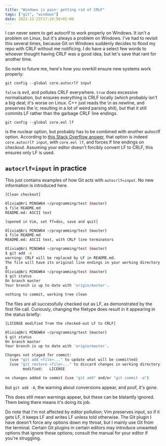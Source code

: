 ```yaml
---
title: "Windows is pain: getting rid of CRLF"
tags: ["git", "windows"]
date: 2022-12-23T17:24:56+01:00
---
```


I can never seem to get autocrlf to work properly on Windows. It isn't a problem on Linux, but it's always a problem on Windows. I've had to revisit this several times, because Git on Windows suddenly decides to flood my repo with CRLF without me notificing. I do have a select few words to whoever thought having CRLF was a good idea, but let's save that rant for another time.

So note to future me, here's how you overkill ensure new systems work properly:

```
git config --global core.autocrlf input
```

`false` is evil, and pollutes CRLF everywhere. `true` does excessive normalisation, but ensures everything is CRLF locally (which probably isn't a big deal; it's worse on Linux. C++ just reads the \n as newline, and preserves the \r, resulting in a lot of weird parsing shit), but that it still commits LF rather than the garbage CRLF line endings.

```
git config --global core.eol lf
```

is the nuclear option, but probably has to be combined with another autocrlf option. According to [this Stack Overflow answer](https://stackoverflow.com/a/9977954/6296561), that option is indeed `core.autocrlf input`, with `core.eol lf`, and forces lf line endings on checkout. Assuming your editor doesn't forcibly convert LF to CRLF, this ensures only LF is used.

## `autocrlf=input` in practice

This just contains examples of how Git acts with `autocrlf=input`. No new information is introduced here.

```bash
[Clean checkout]

Olivia@Ari MINGW64 ~/programming/test (master)
$ file README.md
README.md: ASCII text

[opened in Vim, set ff=dos, save and quit]

Olivia@Ari MINGW64 ~/programming/test (master)
$ file README.md
README.md: ASCII text, with CRLF line terminators

Olivia@Ari MINGW64 ~/programming/test (master)
$ git add -A
warning: CRLF will be replaced by LF in README.md.
The file will have its original line endings in your working directory
g
Olivia@Ari MINGW64 ~/programming/test (master)
$ git status
On branch master
Your branch is up to date with 'origin/master'.

nothing to commit, working tree clean
```

The files are all successfully checked out as LF, as demonstrated by the first file call. Curiously, changing the filetype does result in it appearing in the status briefly:
```bash
[LICENSE modified from the checked-out LF to CRLF]

Olivia@Ari MINGW64 ~/programming/test (master)
$ git status
On branch master
Your branch is up to date with 'origin/master'.

Changes not staged for commit:
  (use "git add <file>..." to update what will be committed)
  (use "git restore <file>..." to discard changes in working directory)
        modified:   LICENSE

no changes added to commit (use "git add" and/or "git commit -a")
```

but `git add -A`, the warning about conversions appear, and poof, it's gone.

This does still mean warnings appear, but these can be blatantly ignored. Them being there means it's doing its job.

Do note that I'm not affected by editor pollution; Vim preserves input, so if it gets LF, it keeps LF and writes LF unless told otherwise. The Git plugin I have doesn't force any options down my throat, but I mainly use Git from the terminal. Certain Git plugins in certain editors may introduce unwanted options that ignore these options; consult the manual for your editor if you're struggling.
